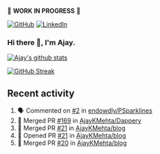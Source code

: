 :construction: **WORK IN PROGRESS** :construction:

<p align="left">
<a href="https://github.com/ajaykmehta"><img src="https://img.shields.io/github/followers/ajaykmehta.svg?label=GitHub&style=social" alt="GitHub"></a>
<a href="https://www.linkedin.com/in/ajay-mehta-b781ba1/"><img src="https://img.shields.io/badge/LinkedIn--_.svg?style=social&logo=linkedin" alt="LinkedIn"></a>
</p>

### Hi there 👋, I'm Ajay.

[![Ajay's github stats](https://github-readme-stats.vercel.app/api?username=AjayKMehta&count_private=true&show_icons=true&theme=synthwave)](https://github.com/anuraghazra/github-readme-stats)
<!--![Top Langs](https://github-readme-stats.vercel.app/api/top-langs/?username=AjayKMehta&count_private=true&show_icons=true&theme=synthwave&hide=TeX&layout=compact)-->

<!--
**AjayKMehta/AjayKMehta** is a ✨ _special_ ✨ repository because its `README.md` (this file) appears on your GitHub profile.

Here are some ideas to get you started:

- 🔭 I'm currently working on ...
- 🌱 I'm currently learning ...
- 👯 I'm looking to collaborate on ...
- 🤔 I'm looking for help with ...
- 💬 Ask me about ...
- 📫 How to reach me: ...
- 😄 Pronouns: ...
- ⚡ Fun fact: ...
-->

[![GitHub Streak](https://github-readme-streak-stats.herokuapp.com/?user=AjayKMehta&theme=dark)](https://git.io/streak-stats)

## Recent activity

<!--START_SECTION:activity-->
1. 🗣 Commented on [#2](https://github.com/endowdly/PSparklines/issues/2) in [endowdly/PSparklines](https://github.com/endowdly/PSparklines)
2. 🎉 Merged PR [#169](https://github.com/AjayKMehta/Dappery/pull/169) in [AjayKMehta/Dappery](https://github.com/AjayKMehta/Dappery)
3. 🎉 Merged PR [#21](https://github.com/AjayKMehta/blog/pull/21) in [AjayKMehta/blog](https://github.com/AjayKMehta/blog)
4. 💪 Opened PR [#21](https://github.com/AjayKMehta/blog/pull/21) in [AjayKMehta/blog](https://github.com/AjayKMehta/blog)
5. 🎉 Merged PR [#20](https://github.com/AjayKMehta/blog/pull/20) in [AjayKMehta/blog](https://github.com/AjayKMehta/blog)
<!--END_SECTION:activity-->
